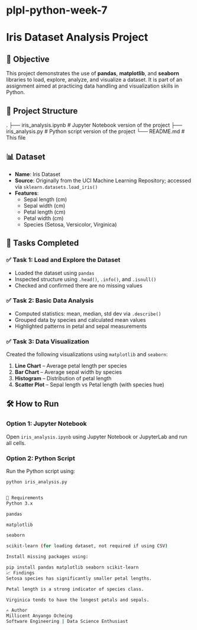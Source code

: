 # plpl-python-week-7
# Iris Dataset Analysis Project

## 📌 Objective

This project demonstrates the use of **pandas**, **matplotlib**, and **seaborn** libraries to load, explore, analyze, and visualize a dataset. It is part of an assignment aimed at practicing data handling and visualization skills in Python.

## 📁 Project Structure

.
├── iris_analysis.ipynb # Jupyter Notebook version of the project
├── iris_analysis.py # Python script version of the project
└── README.md # This file



## 📊 Dataset

- **Name**: Iris Dataset  
- **Source**: Originally from the UCI Machine Learning Repository; accessed via `sklearn.datasets.load_iris()`  
- **Features**:
  - Sepal length (cm)
  - Sepal width (cm)
  - Petal length (cm)
  - Petal width (cm)
  - Species (Setosa, Versicolor, Virginica)

## 🧪 Tasks Completed

### ✅ Task 1: Load and Explore the Dataset
- Loaded the dataset using `pandas`
- Inspected structure using `.head()`, `.info()`, and `.isnull()`
- Checked and confirmed there are no missing values

### ✅ Task 2: Basic Data Analysis
- Computed statistics: mean, median, std dev via `.describe()`
- Grouped data by species and calculated mean values
- Highlighted patterns in petal and sepal measurements

### ✅ Task 3: Data Visualization
Created the following visualizations using `matplotlib` and `seaborn`:
1. **Line Chart** – Average petal length per species
2. **Bar Chart** – Average sepal width by species
3. **Histogram** – Distribution of petal length
4. **Scatter Plot** – Sepal length vs Petal length (with species hue)

## 🛠️ How to Run

### Option 1: Jupyter Notebook
Open `iris_analysis.ipynb` using Jupyter Notebook or JupyterLab and run all cells.

### Option 2: Python Script
Run the Python script using:

```bash
python iris_analysis.py


📌 Requirements
Python 3.x

pandas

matplotlib

seaborn

scikit-learn (for loading dataset, not required if using CSV)

Install missing packages using:

pip install pandas matplotlib seaborn scikit-learn
📈 Findings
Setosa species has significantly smaller petal lengths.

Petal length is a strong indicator of species class.

Virginica tends to have the longest petals and sepals.

✍️ Author
Millicent Anyango Ocheing
Software Engineering | Data Science Enthusiast



